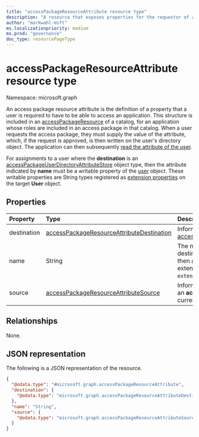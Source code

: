 ```yaml
---
title: "accessPackageResourceAttribute resource type"
description: "A resource that exposes properties for the requestor of an access package to provide custom information that may be used to make approval decisions for the access package."
author: "markwahl-msft"
ms.localizationpriority: medium
ms.prod: "governance"
doc_type: resourcePageType
---
```


# accessPackageResourceAttribute resource type

Namespace: microsoft.graph

An access package resource attribute is the definition of a property that a user is required to have to be able to access an application. This structure is included in an [accessPackageResource](../resources/accesspackageresource.md) of a catalog, for an application whose roles are included in an access package in that catalog. When a user requests the access package, they must supply the value of the attribute, which, if the request is approved, is then written on the user's directory object. The application can then subsequently [read the attribute of the user](../api/user-get.md).

For assignments to a user where the **destination** is an [accessPackageUserDirectoryAttributeStore](accesspackageuserdirectoryattributestore.md) object type, then the attribute indicated by **name** must be a writable property of the [user](user.md) object. These writable properties are String types registered as [extension properties](extensionproperty.md) on the target **User** object.

## Properties
|Property|Type|Description|
|:---|:---|:---|
|destination|[accessPackageResourceAttributeDestination](../resources/accesspackageresourceattributedestination.md)|Information about how to set the attribute, currently a [accessPackageUserDirectoryAttributeStore](accesspackageuserdirectoryattributestore.md) type.|
|name|String|The name of the attribute in the end system. If the destination is `accessPackageUserDirectoryAttributeStore`, then a user property such as **jobTitle** or a directory schema extension for the user object type, such as `extension_2b676109c7c74ae2b41549205f1947ed_personalTitle`. |
|source|[accessPackageResourceAttributeSource](../resources/accesspackageresourceattributesource.md)|Information about how to populate the attribute value when an **accessPackageAssignmentRequest** is being fulfilled, currently a [accessPackageResourceAttributeQuestion](accesspackageresourceattributequestion.md) type.|

## Relationships
None.

## JSON representation
The following is a JSON representation of the resource.
<!-- {
  "blockType": "resource",
  "@odata.type": "microsoft.graph.accessPackageResourceAttribute"
}
-->
``` json
{
  "@odata.type": "#microsoft.graph.accessPackageResourceAttribute",
  "destination": {
    "@odata.type": "microsoft.graph.accessPackageResourceAttributeDestination"
  },
  "name": "String",
  "source": {
    "@odata.type": "microsoft.graph.accessPackageResourceAttributeSource"
  }
}
```
